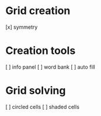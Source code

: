 # Grid creation

[x] symmetry

# Creation tools

[ ] info panel
[ ] word bank
[ ] auto fill

# Grid solving

[ ] circled cells
[ ] shaded cells
